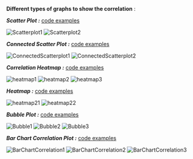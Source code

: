 **Different types of graphs to show the correlation** :

***Scatter Plot :*** [code examples](https://github.com/NicoDupont/Resources/blob/master/SAS/Graphic/Correlation/scatterplot.sas)

![Scatterplot1](https://github.com/NicoDupont/Resources/blob/master/SAS/Graphic/Correlation/img/scatterplot1.png  "Scatterplot1")
![Scatterplot2](https://github.com/NicoDupont/Resources/blob/master/SAS/Graphic/Correlation/img/scatterplot2.png  "Scatterplot1")

***Connected Scatter Plot :*** [code examples](https://github.com/NicoDupont/Resources/blob/master/SAS/Graphic/Correlation/connected_scatterplot.sas)

![ConnectedScatterplot1](https://github.com/NicoDupont/Resources/blob/master/SAS/Graphic/Correlation/img/connected_scatterplot1.png  "ConnectedScatterplot1")
![ConnectedScatterplot2](https://github.com/NicoDupont/Resources/blob/master/SAS/Graphic/Correlation/img/connected_scatterplot2.png  "ConnectedScatterplot2")

***Correlation Heatmap :*** [code examples](https://github.com/NicoDupont/Resources/blob/master/SAS/Graphic/Correlation/heatmap.sas)

![heatmap1](https://github.com/NicoDupont/Resources/blob/master/SAS/Graphic/Correlation/img/heatmap1.png  "heatmap1")
![heatmap2](https://github.com/NicoDupont/Resources/blob/master/SAS/Graphic/Correlation/img/heatmap2.png  "heatmap2")
![heatmap3](https://github.com/NicoDupont/Resources/blob/master/SAS/Graphic/Correlation/img/heatmap3.png  "heatmap3")

***Heatmap :*** [code examples](https://github.com/NicoDupont/Resources/blob/master/SAS/Graphic/Correlation/heatmap2.sas)

![heatmap21](https://github.com/NicoDupont/Resources/blob/master/SAS/Graphic/Correlation/img/heatmap2_1.png  "heatmap21")
![heatmap22](https://github.com/NicoDupont/Resources/blob/master/SAS/Graphic/Correlation/img/heatmap2_2.png  "heatmap22")

***Bubble Plot :*** [code examples](https://github.com/NicoDupont/Resources/blob/master/SAS/Graphic/Correlation/bubble.sas)

![Bubble1](https://github.com/NicoDupont/Resources/blob/master/SAS/Graphic/Correlation/img/bubble1.png  "Bubble1")
![Bubble2](https://github.com/NicoDupont/Resources/blob/master/SAS/Graphic/Correlation/img/bubble2.png  "Bubble2")
![Bubble3](https://github.com/NicoDupont/Resources/blob/master/SAS/Graphic/Correlation/img/bubble3.png  "Bubble3")

***Bar Chart Correlation Plot :*** [code examples](https://github.com/NicoDupont/Resources/blob/master/SAS/Graphic/Correlation/barchartcorrelation.sas)

![BarChartCorrelation1](https://github.com/NicoDupont/Resources/blob/master/SAS/Graphic/Correlation/img/barchartcorrelation1.png  "BarChartCorrelation1")
![BarChartCorrelation2](https://github.com/NicoDupont/Resources/blob/master/SAS/Graphic/Correlation/img/barchartcorrelation2.png  "BarChartCorrelation2")
![BarChartCorrelation3](https://github.com/NicoDupont/Resources/blob/master/SAS/Graphic/Correlation/img/barchartcorrelation3.png  "BarChartCorrelation3")
